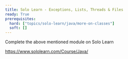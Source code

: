 ```yaml
---
title: Solo Learn - Exceptions, Lists, Threads & Files  
ready: True
prerequisites:
  hard: ["topics/solo-learn/java/more-on-classes"]
  soft: []
---
```


Complete the above mentioned module on Solo Learn

https://www.sololearn.com/Course/Java/